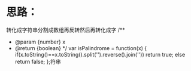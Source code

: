 # 思路：
转化成字符串分割成数组再反转然后再转化成字
/**
 * @param {number} x
 * @return {boolean}
 */
var isPalindrome = function(x) {
    if(x.toString()==x.toString().split('').reverse().join(''))
        return true;
    else 
        return false;
};符串
```
```

